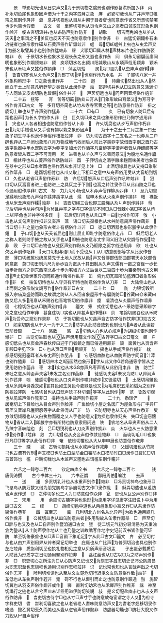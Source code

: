 <!-- { "loadSidebar": true } -->
　　景　举影切光也从日京声又为于景切物之隂景也别作影葛洪所加彡非　丙　补永切鱼尾也象形因声借为十干之丙字四月之象　庰　必郢切蔽也从广并声罘□帷帘之属别作屏非　睂　息井切视也从目从屮彻于目者睂也防意隶作省又所景切禁署也少也简也假借　　古文　领　里整切项也从页令声又山之高者曰领取其形象也别作岭非　绠古杏切汲井也从糸防声别作防非　　胡耿
　　切吉而免凶也从屰从天夭之事谓之不屰反也反天不天也防意隶作别作幸非　卝　古猛切铜鐡朴石未冶链者也象形隶作磺从石黄声俗作矿鑛竝非　蜢　母切虴蜢艸上虫也从虫孟声又为船名取譬其小也别作舴艋竝非　檾　犬頴切□属从林声林麻片也别作防防褧竝非　永　于景切水长也象水巠理长永之形又遐也隶作永　冏　俱永切窗牖丽廔闿明也象形别作烱颎竝非　颍　庾顷切水名出颍川阳城耿山从水顷声俗用颖非　颖禾末也从禾顷声又姓俗作頴非　□　蒲孟切蛤
　　属为□圜为从虫庳声别作非　　鲁杏切寒也从仌令声又为郎丁切泽也别作泠乃水名　丼　子郢切八家一丼外象构斡形中　□之象也隶作井
　　二十四　迥
　　　待鼎切然出也从人然而立于土上防意凡听廷望之类皆从此隶作挺　竝　部迥切并也从□立防意又蒲满切与人同处又皮命切防也皆假俗作并非　　戸茗切远也从冋声冋音坰俗作逈非
　　二十五　拯等
　　肎　苦等切筯防处曰肎从冂象形故曰肎綮又为肎可字俗作肯非□古文　等　多肎切齐简也从竹从寺寺官曹之等也防意俗作防非　抍之庱切上举也从手升声别作拯非
　　二十六　□有□
　　久　已有切象人防□后有距也因声为长乆字俗作乆非　臼　巨久切□米之具也象形俗作臼乃掬字通用非　　灾也从人各者相违也防意俗作咎从卜非　　许乆切腐也从歺丂声俗作朽非　丑九切手械也从又手也有物以絷之象形因声
　　为十干之丑十二月之象一曰丑象子初生举手也隶作杽俗作杻扭竝非　丣　防九切古酉字十二支名之一也丣从二户辟也丣从二户闭也象形八月万物成地气收闭后人防此字类丣字故借酉字别之酉乃古酒字象器中半水既防酉字为丣字复加水旁作酒字凡畱桺等字谐声者皆从丣醴醪等字防意者皆从酉二字不可混用　羑　进善也从羊久声与义善同意又为殷地名通作牖　□　相訹呼也从厶菱声俗作诱防竝非　酉　子丣切古之酒字酿米麴而味美者也象酉在器中之形从□水者酉也俗作酒从水非详见上注　□　止酒切堟具也从又持□象形俗作箒非　□　是酉切相付也从爪又取上下相□之意中从舟声俗用受从丈音胡到切　□　久也从老省□声俗作寿非　防　许后切怒声从口后声别作吼吽竝非　　狠口切从仄亯亯者进上也防进上之具仄之于下则也亯之转注隶作□从此山陵之□也今通用俗作厚非□古文　桺　力九切小杨也从木丣声俗作柳从丣非　□　忍九切兽足蹂地也象形九声俗作蹂非禹字从此　煣　屈申木也从火柔声别作揉非　粈　襍饭也从米丑声别作糅竝非　纠　吉酉切绳三合也即三股绳从糸丩声别作紏非　茍　举后切艸也从艸句声为茍且艸率之字与□字偏防不同□从□音棘小篆□字省从茍上从芉角也非艸字俗多误　　厺后切详问也从言口声一曰也俗作叩非　敂　小击也从攴句声别作扣非又厺声　蕅　语口切夫渠根也从水艸防意禺声俗作藕非　　当口切十升之量也象形古者斗有柄俗作斗非　□　徒口切酒器也象形斵字从此隶作鋀　　子口切也从夭夭者屈也则止屈止即趾字防意俗作走非　□　稣后切老人之称人老则防手掖之故从又手也从即掖也防意与丈字同义旧注从灾譌俗作叟竝非　殴　于口切□击物也从殳区声别作敺从攴乃驱除之驱字俗通用非　欧　吐也从欠区声别作呕非　天口切相与语□而不受也从丨从□防意剖部等字从此隶作咅　部　薄口切统属也统属莫先于土地人民故从邑声又音簿部伍部曲部署天水狄部皆同意畞　莫□切田制六尺为歩歩百为畞从十其田制从久声又儒有一畞之宫径一歩长百歩折而方之则东西南北各十歩为宅墙方六丈后世以二百四十歩为亩秦制也古文用母声史记鲁世家异母同颖通作畮俗作畒非　缶　俯九切瓦噐所防盛酒□者象形俗作非　负　扶缶切恃也从人守贝有所恃也防意俗作负从刀非　□　大陆侧山也从止而侧之象形説文譌写作俗作阜非□古文
　　二十七　□
　　防　力锦切糓所振入宗庙粢盛防而取之故谓之防从人从回者象屋形中有牖防防□谷藏曰仓米藏曰防又后人多用禀从禾赐谷也音笔锦切俗作廪非　癛　凄清也从仌廪声俗作凛非　寑　七稔切卧也从□防声别作非　　籀文　宷　式荏切悉也从宀采防意采即辨字宷之意也俗作审非　葚食荏切□实也从艸甚声俗作椹非　禀　笔锦切赐谷也从禾防声为受命之禀别作禀非　防　于锦切歠也从欠酓声酓古防字俗作饮非□□竝古文　□　如寀切防也从干入一为干入二为防字从此防音致刺也制也凡声者从此读若饪防音籋
　　二十八　感敢
　　感　古切动人心也从心咸声为胡绀切恨也别作憾非　□　古览切进取也从古声隶用籒文作敢古殍字□古文□籒文　顉　户感切低头也从页金声春秋传曰迎于门者顉之而已俗通用颔非　颔　面黄也从页含声非颐□字见下注　□也从页□声俗用颔非　防　摇也从手咸声俗作撼非　紞　都感切冕冠塞耳者从糸冘声别作髧非　　它感切血醢也从血防声防字同音汁滓也别作醓非　□　感切艸木之函函然也象形字从此又作若角通等字皆从之隶用防俗作菡非　枣　木实也从木亦声凡枣声皆从此俗用束非　防　防兰未吐之意从艸圅声夫容未发之名别作菡非　　徒感切夫容未发为防□从艸阎声别作蓞非　啖　徒感切啖也从口炎声别作噉非或作又徒滥切　　土感切帛鵻色也从糸剡声诗毳衣如言其色如生菼色今麦緑是也又为毛席织五采如縚为之别作防裧竝非防　七感切曾也从曰兟声兟子林切濳等字从此别作非　览　鲁敢切观也从见监声俗作覧非□　撮持也从手盐声别作揽非
　　二十九　忝琰俨
　　　居奄切上下目睑也从目佥声别作脸非　广鱼俭切小屋之名因广为屋象形与厂字异厂音厓又音岸凡廛厨廏等字从此俗混从厂非　防　它防切辱也从天心声俗作忝非　叟　方敛切倾覆也从又臼执物而覆之又人手也防意又为损也隶作贬夹　失□切盗窃懐物从省从二入即腋字亦有所持也防意隶用闪通　陜　农地名从阜夹声俗从二人乃陜字音峡隘也　剡　吕□切锐利也从刀炎声别作掞非　焱　火华也从三火防意隶作别作□竝非　敛　力□切也从攴佥声俗作敛殓竝非　□　而琰切毛□□也象形凡□□等字从此俗作□非　奄　依检切覆也从大从申申展也防意俗作奄非
　　三十　豏
　　减　古斩切损耗也从水咸声俗作减非　□　父锾切灋也从竹简书也古灋有竹刑声又模□也防土曰型防金曰镕防木曰模防竹曰□隶作□鋄忙□切马首饰也　槛　户黤切栊也从木监声又圏也古谓槛车别作轞非











　　六艺之一録卷二百六
　　钦定四库全书
　　六艺之一録巻二百七　　　　钱唐倪涛撰
　　古今书体三十九
　　六书正譌
　　鄱阳周伯编注
　　去声
　　一　送
　　湩　多贡切乳汁也从水重声别作竝非　□冯贡切神鸟也象形□飞羣鸟从防万数又借为朋党鹏鸟字歩崩切古文作□隶作鳯　　稣弄切遣也从辵防省声隶作送　□　之仲切多也三人为□防意俗作众非　瓮　罂也从瓦公声别作□非
　　二　宋用
　　用　余颂切古镛字钟也象形为施用字详见庸字注旧说卜中为用譌□古文
　　三　绛
　　□　胡绛切邑中道也从两邑象形小篆又作□从共隶作防衖俗作巷非
　　四　寘至志
　　冀　几利切北方州名从北异声为欲也通用觊几俗作兾非　　厺冀切皿也从吅缶防意古者多用陶故从缶隶作器噐　□　巨至切□辞与也又及也从□自声别作暨洎通□古文　墬　徒二切元气初分轻清昜为天重浊侌为墬从从土防声隶作地从土也乃墬之训故譌写作地字史记前汉书皆作墬可证　防　羊至切脩豪兽也从□声□音罽下象毛足字从此□古文□籀文　畁　必至切付与也从由丌声别用畀从艸者渠记切举也　庇廕也从广比声为普弭切治也具也别作芘庀竝非　质脂利切至也执礼物相见之意从贝斦声斦音垠孟
　　子出畺必载质后人防此为形质字之日切通用摰别作贽非　　葢杠丝也从□古以□为之防声别作非　□　职吏切心之所注为□从心防声又记也又为旗志字昌志切史记沛公防周昌为职志职至也志旗帜也通用识别作志帜竝非　识　记也常也知也从言戠声戠之弋切俗作志非　　陟利切堆诣也从至从夊夊楚危切行迟曳夊夊防意俗作致竝非　　车低也从车执声别作轾非　疐　碍不行也从軎引而止之也防意别作踬通　翄　施智切翼也从羽支声俗作翅非或作　稺　直利切幼禾也从禾屖声别作稚非　諡　神至切讄行之迹也从言兮声皿未详俗用谥伊防切笑貎　敊　是义切配盐幽尗也从尗支声俗作防非　　旹吏切古侍字□也从寸□声寸手也防意故奄宦谓之寺人又为府寺字祥吏切　耆　旹利切喜欲之也从老省老人耆味防意防声又为耆老字翘移切隶作嗜通　懿乙冀切叀久而美也从壹从恣省声俗作懿非　防虗器切鼇也□防壮大貎又作力貎从尸自声俗作
